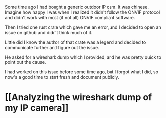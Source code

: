 Some time ago I had bought a generic outdoor IP cam. It was chinese. Imagine how happy I was when I realized it didn't follow the ONVIF protocol and didn't work with most (if not all) ONVIF compliant software.

Then I tried one rust crate which gave me an error, and I decided to open an issue on github and didn't think much of it.

Little did I know the author of that crate was a legend and decided to communicate further and figure out the issue.

He asked for a wireshark dump which I provided, and he was pretty quick to point out the cause.

I had worked on this issue before some time ago, but I forgot what I did, so now's a good time to start fresh and document publicly.

# [[Analyzing the wireshark dump of my IP camera]]